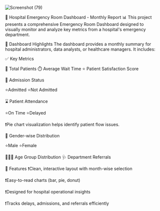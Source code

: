 ![Screenshot (79)](https://github.com/user-attachments/assets/18f1a58e-4415-4b19-89ff-12d1cba52b13)

🏥 Hospital Emergency Room Dashboard - Monthly Report 📊
This project presents a comprehensive Emergency Room Dashboard designed to visually monitor and analyze key metrics from a hospital's emergency department.

📌 Dashboard Highlights
The dashboard provides a monthly summary for hospital administrators, data analysts, or healthcare managers. It includes:

✅ Key Metrics

👥 Total Patients     ⏱️ Average Wait Time        ⭐ Patient Satisfaction Score 

 
🏨 Admission Status

⭐Admitted    ⭐Not Admitted 

⌛ Patient Attendance

⭐On Time     ⭐Delayed 

❗Pie chart visualization helps identify patient flow issues.

🚻 Gender-wise Distribution

⭐Male         ⭐Female 

🧒👨‍🦳 Age Group Distribution         🩺 Department Referrals
 
📌 Features
❗Clean, interactive layout with month-wise selection

❗Easy-to-read charts (bar, pie, donut)

❗Designed for hospital operational insights

❗Tracks delays, admissions, and referrals efficiently

 

 







